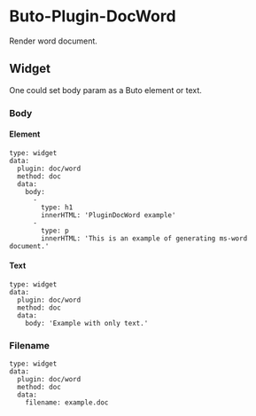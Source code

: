 # Buto-Plugin-DocWord
Render word document.

## Widget
One could set body param as a Buto element or text.

### Body
#### Element
```
type: widget
data:
  plugin: doc/word
  method: doc
  data:
    body:
      -
        type: h1
        innerHTML: 'PluginDocWord example'
      -
        type: p
        innerHTML: 'This is an example of generating ms-word document.'
```

#### Text
```
type: widget
data:
  plugin: doc/word
  method: doc
  data:
    body: 'Example with only text.'
```

### Filename
```
type: widget
data:
  plugin: doc/word
  method: doc
  data:
    filename: example.doc
```
